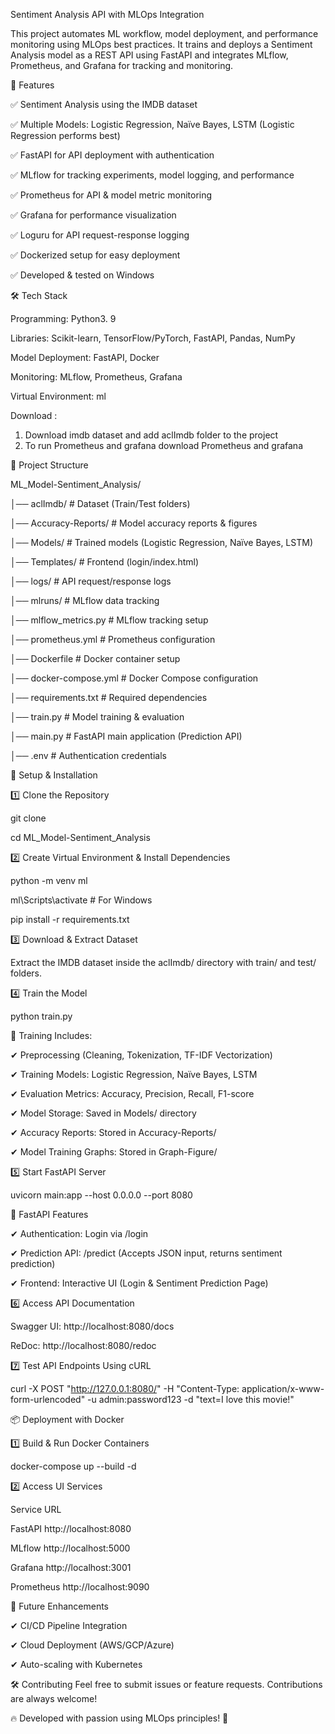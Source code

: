 Sentiment Analysis API with MLOps Integration

This project automates ML workflow, model deployment, and performance monitoring using MLOps best practices. It trains and deploys a Sentiment Analysis model as a REST API using FastAPI and integrates MLflow, Prometheus, and Grafana for tracking and monitoring.

📌 Features

✅ Sentiment Analysis using the IMDB dataset

✅ Multiple Models: Logistic Regression, Naïve Bayes, LSTM (Logistic Regression performs best)

✅ FastAPI for API deployment with authentication

✅ MLflow for tracking experiments, model logging, and performance

✅ Prometheus for API & model metric monitoring

✅ Grafana for performance visualization

✅ Loguru for API request-response logging

✅ Dockerized setup for easy deployment

✅ Developed & tested on Windows


🛠 Tech Stack


Programming: Python3. 9

Libraries: Scikit-learn, TensorFlow/PyTorch, FastAPI, Pandas, NumPy

Model Deployment: FastAPI, Docker

Monitoring: MLflow, Prometheus, Grafana

Virtual Environment: ml

Download :

1. Download imdb dataset and add    aclImdb folder to the project
2. To run Prometheus and grafana download Prometheus and grafana

📁 Project Structure

ML_Model-Sentiment_Analysis/

│── aclImdb/ # Dataset (Train/Test folders)

│── Accuracy-Reports/ # Model accuracy reports & figures

│── Models/ # Trained models (Logistic Regression, Naïve Bayes, LSTM)

│── Templates/ # Frontend (login/index.html)

│── logs/ # API request/response logs

│── mlruns/ # MLflow data tracking

│── mlflow_metrics.py # MLflow tracking setup

│── prometheus.yml # Prometheus configuration

│── Dockerfile # Docker container setup

│── docker-compose.yml # Docker Compose configuration

│── requirements.txt # Required dependencies

│── train.py # Model training & evaluation

│── main.py # FastAPI main application (Prediction API)

│── .env # Authentication credentials


📌 Setup & Installation


1️⃣ Clone the Repository

git clone

cd ML_Model-Sentiment_Analysis

2️⃣ Create Virtual Environment & Install Dependencies

python -m venv ml

ml\Scripts\activate # For Windows

pip install -r requirements.txt

3️⃣ Download & Extract Dataset

Extract the IMDB dataset inside the aclImdb/ directory with train/ and test/ folders.

4️⃣ Train the Model

python train.py

🔹 Training Includes:

✔ Preprocessing (Cleaning, Tokenization, TF-IDF Vectorization)

✔ Training Models: Logistic Regression, Naïve Bayes, LSTM

✔ Evaluation Metrics: Accuracy, Precision, Recall, F1-score

✔ Model Storage: Saved in Models/ directory

✔ Accuracy Reports: Stored in Accuracy-Reports/

✔ Model Training Graphs: Stored in Graph-Figure/

5️⃣ Start FastAPI Server

uvicorn main:app --host 0.0.0.0 --port 8080

🔹 FastAPI Features

✔ Authentication: Login via /login

✔ Prediction API: /predict (Accepts JSON input, returns sentiment prediction)

✔ Frontend: Interactive UI (Login & Sentiment Prediction Page)

6️⃣ Access API Documentation

Swagger UI: http://localhost:8080/docs

ReDoc: http://localhost:8080/redoc

7️⃣ Test API Endpoints Using cURL

curl -X POST "http://127.0.0.1:8080/" -H "Content-Type: application/x-www-form-urlencoded" -u admin:password123 -d "text=I love this movie!"

📦 Deployment with Docker

1️⃣ Build & Run Docker Containers

docker-compose up --build -d

2️⃣ Access UI Services

Service URL

FastAPI http://localhost:8080

MLflow http://localhost:5000

Grafana http://localhost:3001

Prometheus http://localhost:9090

📝 Future Enhancements

✔ CI/CD Pipeline Integration

✔ Cloud Deployment (AWS/GCP/Azure)

✔ Auto-scaling with Kubernetes

🛠 Contributing Feel free to submit issues or feature requests. Contributions are always welcome!

🔥 Developed with passion using MLOps principles! 🚀
